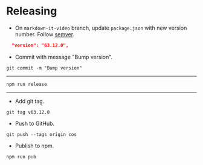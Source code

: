 # Releasing

* On `markdown-it-video` branch, update `package.json` with new version number. Follow [semver](http://semver.org/).

```json
  "version": "63.12.0",
```

* Commit with message "Bump version".

```
git commit -m "Bump version"
```

---

```
npm run release
```

---


* Add git tag.

```
git tag v63.12.0
```


* Push to GitHub.

```
git push --tags origin cos
```

* Publish to npm.

```
npm run pub
```
